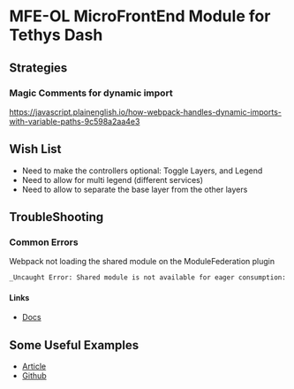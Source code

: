 # MFE-OL MicroFrontEnd Module for Tethys Dash

## Strategies

### Magic Comments for dynamic import

https://javascript.plainenglish.io/how-webpack-handles-dynamic-imports-with-variable-paths-9c598a2aa4e3

## Wish List

- Need to make the controllers optional: Toggle Layers, and Legend
- Need to allow for multi legend (different services)
- Need to allow to separate the base layer from the other layers

## TroubleShooting

### Common Errors

Webpack not loading the shared module on the ModuleFederation plugin

```bash
_Uncaught Error: Shared module is not available for eager consumption: webpack/sharing/consume/default/react/react_
```

#### Links

- [Docs](https://webpack.js.org/concepts/module-federation/#troubleshooting)

## Some Useful Examples

- [Article](https://dev.to/devsmitra/the-complete-guide-to-micro-frontend-with-reactjs-for-2022-36b2)
- [Github](https://github.com/devsmitra/micro)
